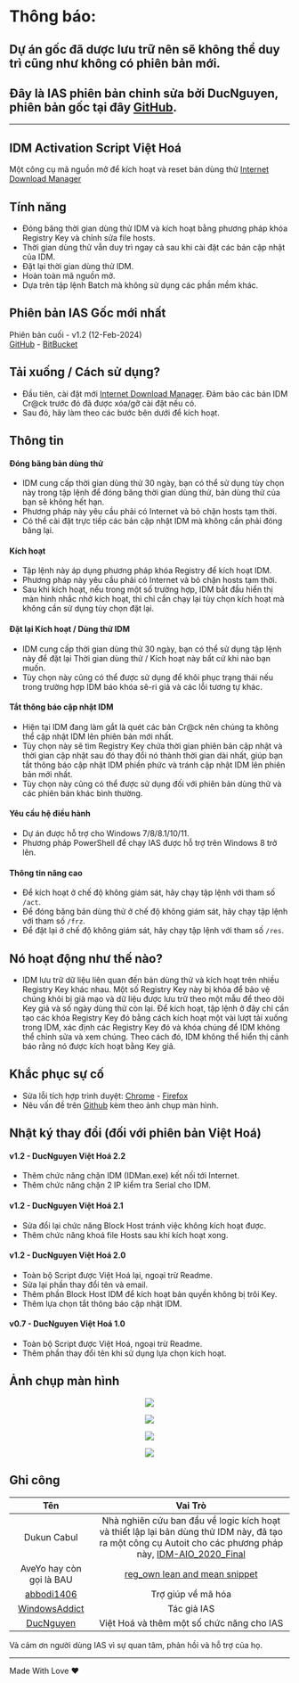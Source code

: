 # Thông báo:

## Dự án gốc đã dược lưu trữ nên sẽ không thể duy trì cũng như không có phiên bản mới.
## Đây là IAS phiên bản chỉnh sửa bởi DucNguyen, phiên bản gốc tại đây [GitHub](https://github.com/WindowsAddict/IDM-Activation-Script).

------------------------------------------------------------------------

## IDM Activation Script Việt Hoá

Một công cụ mã nguồn mở để kích hoạt và reset bản dùng thử [Internet Download Manager](https://www.internetdownloadmanager.com/)

## Tính năng

-   Đóng băng thời gian dùng thử IDM và kích hoạt bằng phương pháp khóa Registry Key và chỉnh sửa file hosts.
-   Thời gian dùng thử vẫn duy trì ngay cả sau khi cài đặt các bản cập nhật của IDM.
-   Đặt lại thời gian dùng thử IDM.
-   Hoàn toàn mã nguồn mở.
-   Dựa trên tập lệnh Batch mà không sử dụng các phần mềm khác.

## Phiên bản IAS Gốc mới nhất

Phiên bản cuối - v1.2 (12-Feb-2024)\
[GitHub](https://github.com/WindowsAddict/IDM-Activation-Script) - [BitBucket](https://bitbucket.org/WindowsAddict/idm-activation-script/)

## Tải xuống / Cách sử dụng?

-   Đầu tiên, cài đặt mới [Internet Download Manager](https://www.internetdownloadmanager.com/). Đảm bảo các bản IDM Cr@ck trước đó đã được xóa/gỡ cài đặt nếu có.
-   Sau đó, hãy làm theo các bước bên dưới để kích hoạt.

## Thông tin

#### Đóng băng bản dùng thử

-   IDM cung cấp thời gian dùng thử 30 ngày, bạn có thể sử dụng tùy chọn này trong tập lệnh để đóng băng thời gian dùng thử, bản dùng thử của bạn sẽ không hết hạn.
-   Phương pháp này yêu cầu phải có Internet và bỏ chặn hosts tạm thời.
-   Có thể cài đặt trực tiếp các bản cập nhật IDM mà không cần phải đóng băng lại.

#### Kích hoạt

-   Tập lệnh này áp dụng phương pháp khóa Registry để kích hoạt IDM.
-   Phương pháp này yêu cầu phải có Internet và bỏ chặn hosts tạm thời.
-   Sau khi kích hoạt, nếu trong một số trường hợp, IDM bắt đầu hiển thị màn hình nhắc nhở kích hoạt, thì chỉ cần chạy lại tùy chọn kích hoạt mà không cần sử dụng tùy chọn đặt lại.

#### Đặt lại Kích hoạt / Dùng thử IDM

-   IDM cung cấp thời gian dùng thử 30 ngày, bạn có thể sử dụng tập lệnh này để đặt lại Thời gian dùng thử / Kích hoạt này bất cứ khi nào bạn muốn.
-   Tùy chọn này cũng có thể được sử dụng để khôi phục trạng thái nếu trong trường hợp IDM báo khóa sê-ri giả và các lỗi tương tự khác.

#### Tắt thông báo cập nhật IDM

-   Hiện tại IDM đang làm gắt là quét các bản Cr@ck nên chúng ta không thể cập nhật IDM lên phiên bản mới nhất.
-   Tùy chọn này sẽ tìm Registry Key chứa thời gian phiên bản cập nhật và thời gian cập nhật sau đó thay đổi nó thành thời gian dài nhất, giúp bạn tắt thông báo cập nhật IDM phiền phức và tránh cập nhật IDM lên phiên bản mới nhất.
-   Tùy chọn này cũng có thể được sử dụng đối với phiên bản dùng thử và các phiên bản khác bình thường.

#### Yêu cầu hệ điều hành

-   Dự án được hỗ trợ cho Windows 7/8/8.1/10/11.
-   Phương pháp PowerShell để chạy IAS được hỗ trợ trên Windows 8 trở lên.

#### Thông tin nâng cao

-   Để kích hoạt ở chế độ không giám sát, hãy chạy tập lệnh với tham số `/act`.
-   Để đóng băng bản dùng thử ở chế độ không giám sát, hãy chạy tập lệnh với tham số `/frz`.
-   Để đặt lại ở chế độ không giám sát, hãy chạy tập lệnh với tham số `/res`.

## Nó hoạt động như thế nào?

-   IDM lưu trữ dữ liệu liên quan đến bản dùng thử và kích hoạt trên nhiều Registry Key khác nhau. Một số Registry Key này bị khóa để bảo vệ chúng khỏi bị giả mạo và dữ liệu được lưu trữ theo một mẫu để theo dõi Key giả và số ngày dùng thử còn lại. Để kích hoạt, tập lệnh ở đây chỉ cần tạo các khóa Registry Key đó bằng cách kích hoạt một vài lượt tải xuống trong IDM, xác định các Registry Key đó và khóa chúng để IDM không thể chỉnh sửa và xem chúng. Theo cách đó, IDM không thể hiển thị cảnh báo rằng nó được kích hoạt bằng Key giả.

## Khắc phục sự cố

-   Sửa lỗi tích hợp trình duyệt: [Chrome](https://www.internetdownloadmanager.com/register/new_faq/bi9.html) - [Firefox](https://www.internetdownloadmanager.com/register/new_faq/bi4.html)
-   Nêu vấn đề trên [Github](https://github.com/DucNguyen1357/IDM-Activation-Script-Viet-Hoa/issues) kèm theo ảnh chụp màn hình.

## Nhật ký thay đổi (đối với phiên bản Việt Hoá)

#### v1.2 - DucNguyen Việt Hoá 2.2

-   Thêm chức năng chặn IDM (IDMan.exe) kết nối tới Internet.
-   Thêm chức năng chặn 2 IP kiểm tra Serial cho IDM.

#### v1.2 - DucNguyen Việt Hoá 2.1

-   Sửa đổi lại chức năng Block Host tránh việc không kích hoạt được.
-   Thêm chức năng khoá file Hosts sau khi kích hoạt xong.

#### v1.2 - DucNguyen Việt Hoá 2.0

-   Toàn bộ Script được Việt Hoá lại, ngoại trừ Readme.
-   Sửa lại phần thay đổi tên và email.
-   Thêm phần Block Host IDM để kích hoạt bản quyền không bị trôi Key.
-   Thêm lựa chọn tắt thông báo cập nhật IDM.

#### v0.7 - DucNguyen Việt Hoá 1.0

-   Toàn bộ Script được Việt Hoá, ngoại trừ Readme.
-   Thêm phần thay đổi tên khi sử dụng lựa chọn kích hoạt.

## Ảnh chụp màn hình

<p align="center">
  <a href="https://ducnguyen.top/ducnguyentech">
    <img src="https://ducnguyen.top/ducnguyentech/wp-content/smush-webp/sites/6/2022/06/IAS-IDM-598x470.png.webp" />
  </a>
</p>

<p align="center">
  <a href="https://ducnguyen.top/ducnguyentech">
    <img src="https://ducnguyen.top/ducnguyentech/wp-content/uploads/sites/6/2024/09/IAS-Show-1.png" />
  </a>
</p>

<p align="center">
  <a href="https://ducnguyen.top/ducnguyentech">
    <img src="https://ducnguyen.top/ducnguyentech/wp-content/uploads/sites/6/2024/09/IAS-Show-2.png" />
  </a>
</p>

<p align="center">
  <a href="https://ducnguyen.top/ducnguyentech">
    <img src="https://ducnguyen.top/ducnguyentech/wp-content/uploads/sites/6/2024/09/IAS-Show-3.png" />
  </a>
</p>

## Ghi công

| Tên | Vai Trò |
|:------:|:---------------------------------------------------:|
| Dukun Cabul | Nhà nghiên cứu ban đầu về logic kích hoạt và thiết lập lại bản dùng thử IDM này, đã tạo ra một công cụ Autoit cho các phương pháp này, [IDM-AIO_2020_Final](https://nsaneforums.com/topic/371047-discussion-internet-download-manager-fixes/page/8/#comment-1632062) |
| AveYo hay còn gọi là BAU | [reg_own lean and mean snippet](https://pastebin.com/XTPt0JSC) |
| [abbodi1406](https://github.com/abbodi1406) | Trợ giúp về mã hóa |
| [WindowsAddict](https://github.com/WindowsAddict) | Tác giả IAS |
| [DucNguyen](https://github.com/DucNguyen1357) | Việt Hoá và thêm một số chức năng cho IAS |

Và cảm ơn người dùng IAS vì sự quan tâm, phản hồi và hỗ trợ của họ.

------------------------------------------------------------------------

Made With Love ❤️
